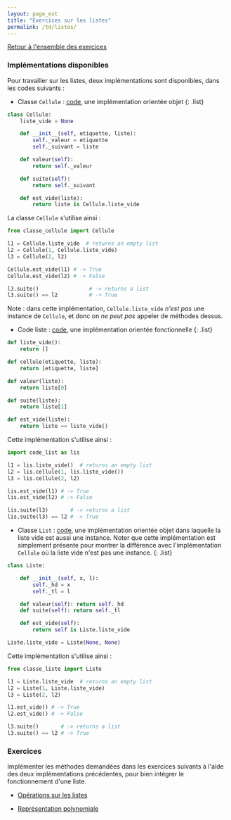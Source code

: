 ```yaml
---
layout: page_ext
title: "Exercices sur les listes"
permalink: /td/listes/
---
```


[Retour à l'ensemble des exercices](../)

### Implémentations disponibles

Pour travailler sur les listes, deux implémentations sont disponibles,
dans les codes suivants :

- Classe `Cellule` : [code](./classe_cellule.py), une implémentation
  orientée objet
{: .list}

```python
class Cellule:
    liste_vide = None

    def __init__(self, etiquette, liste):
        self._valeur = etiquette
        self._suivant = liste

    def valeur(self):
        return self._valeur

    def suite(self):
        return self._suivant

    def est_vide(liste):
        return liste is Cellule.liste_vide
```

La classe `Cellule` s'utilise ainsi :

```python
from classe_cellule import Cellule

l1 = Cellule.liste_vide  # returns an empty list
l2 = Cellule(1, Cellule.liste_vide)
l3 = Cellule(2, l2)

Cellule.est_vide(l1) # -> True
Cellule.est_vide(l2) # -> False

l3.suite()                # -> returns a list
l3.suite() == l2          # -> True
```

Note : dans cette implémentation, `Cellule.liste_vide` *n'est pas* une
instance de `Cellule`, et donc on *ne peut pas* appeler de méthodes
dessus.

- Code liste : [code](./code_liste.py), une implémentation orientée
fonctionnelle
{: .list}

```python
def liste_vide():
    return []

def cellule(etiquette, liste):
    return [etiquette, liste]

def valeur(liste):
    return liste[0]

def suite(liste):
    return liste[1]

def est_vide(liste):
    return liste == liste_vide()
```

Cette implémentation s'utilise ainsi :

```python
import code_list as lis

l1 = lis.liste_vide()  # returns an empty list
l2 = lis.cellule(1, lis.liste_vide())
l3 = lis.cellule(2, l2)

lis.est_vide(l1) # -> True
lis.est_vide(l2) # -> False

lis.suite(l3)       # -> returns a list
lis.suite(l3) == l2 # -> True
```

- Classe `List` : [code](./classe_liste.py), une implémentation
  orientée objet dans laquelle la liste vide est aussi une
  instance. Noter que cette implémentation est simplement présente
  pour montrer la différence avec l'implémentation `Cellule` où la
  liste vide n'est pas une instance.
{: .list}

```python
class Liste:

    def __init__(self, x, l):
        self._hd = x
        self._tl = l

    def valeur(self): return self._hd
    def suite(self): return self._tl

    def est_vide(self):
        return self is Liste.liste_vide

Liste.liste_vide = Liste(None, None)
```

Cette implémentation s'utilise ainsi :


```python
from classe_liste import Liste

l1 = Liste.liste_vide  # returns an empty list
l2 = Liste(1, Liste.liste_vide)
l3 = Liste(2, l2)

l1.est_vide() # -> True
l2.est_vide() # -> False

l3.suite()       # -> returns a list
l3.suite() == l2 # -> True
```



### Exercices

Implémenter les méthodes demandées dans les exercices suivants à
l'aide des deux implémentations précédentes, pour bien intégrer le
fonctionnement d'une liste.

- [Opérations sur les listes](./operations/)

- [Représentation polynomiale](./polynome/)
